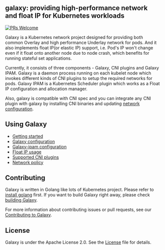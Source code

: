 ## galaxy: providing high-performance network and float IP for Kubernetes workloads

[![PRs Welcome](https://img.shields.io/badge/PRs-welcome-brightgreen.svg)](https://tkestack.io/galaxy/merge_requests)

Galaxy is a Kubernetes network project designed for providing both common Overlay and high performance Underlay network for pods.
And it also implements float IP(or elastic IP) support, i.e. Pod's IP won't change even if it float onto another node due to node crash, which benefits for running stateful set applications.

Currently, it consists of three components - Galaxy, CNI plugins and Galaxy IPAM.
Galaxy is a daemon process running on each kubelet node which invokes different kinds of CNI plugins to setup the required networks for pods.
Galaxy IPAM is a Kubernetes Scheduler plugin which works as a Float IP configuration and allocation manager.

Also, galaxy is compatible with CNI spec and you can integrate any CNI plugin with galaxy by installing CNI binaries and updating [network configuration](doc/galaxy-config.md).

## Using Galaxy

- [Getting started](doc/getting-started.md)
- [Galaxy configuration](doc/galaxy-config.md)
- [Galaxy-ipam configuration](doc/galaxy-ipam-config.md)
- [Float IP usage](doc/float-ip.md)
- [Supported CNI plugins](doc/supported-cnis.md)
- [Network policy](doc/network-policy.md)

## Contributing

Galaxy is written in Golang like lots of Kubernetes project. Please refer to [install golang](https://golang.org/doc/install) first. If you want to build Galaxy right away, please check [building Galaxy](doc/building.md).

For more information about contributing issues or pull requests, see our [Contributing to Galaxy](doc/contributing.md).

## License

Galaxy is under the Apache License 2.0. See the [License](License) file for details.
